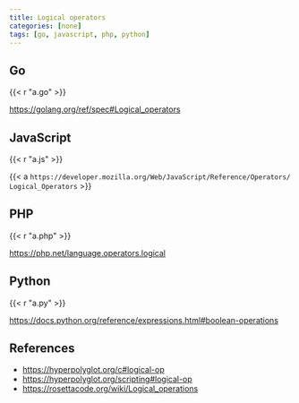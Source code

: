 ```yaml
---
title: Logical operators
categories: [none]
tags: [go, javascript, php, python]
---
```


## Go

{{< r "a.go" >}}

<https://golang.org/ref/spec#Logical_operators>

## JavaScript

{{< r "a.js" >}}

{{< a `https://developer.mozilla.org/Web/JavaScript/Reference/Operators/
Logical_Operators` >}}

## PHP

{{< r "a.php" >}}

<https://php.net/language.operators.logical>

## Python

{{< r "a.py" >}}

<https://docs.python.org/reference/expressions.html#boolean-operations>

## References

- <https://hyperpolyglot.org/c#logical-op>
- <https://hyperpolyglot.org/scripting#logical-op>
- <https://rosettacode.org/wiki/Logical_operations>
